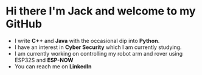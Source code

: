  Hi there I'm Jack and welcome to my GitHub 
=======
- I write **C++** and **Java** with the occasional dip into **Python**.
- I have an interest in **Cyber Security** which I am currently studying.
- I am currently working on controlling my robot arm and rover using ESP32S and **ESP-NOW** 
- You can reach me on **LinkedIn**

<!--
**UNIJackS/UNIJackS** is a ✨ _special_ ✨ repository because its `README.md` (this file) appears on your GitHub profile.

Here are some ideas to get you started:

- 🔭 I’m currently working on ...
- 🌱 I’m currently learning ...
- 👯 I’m looking to collaborate on ...
- 🤔 I’m looking for help with ...
- 💬 Ask me about ...
- 📫 How to reach me: ...
- 😄 Pronouns: ...
- ⚡ Fun fact: ...
-->
